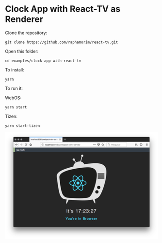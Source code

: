 # Clock App with React-TV as Renderer

Clone the repository:

```shell
git clone https://github.com/raphamorim/react-tv.git
```

Open this folder:

```shell
cd examples/clock-app-with-react-tv
```

To install:

```shell
yarn
```

To run it:

WebOS:
```shell
yarn start
```

Tizen:
```shell
yarn start-tizen
```


![Screenshot](screenshot.png)
